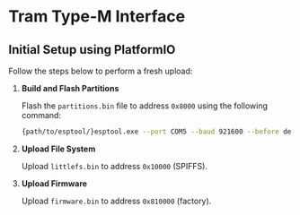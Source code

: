 # Tram Type-M Interface

## Initial Setup using PlatformIO

Follow the steps below to perform a fresh upload:

1. **Build and Flash Partitions**

   Flash the `partitions.bin` file to address `0x8000` using the following command:

   ```     bash
   {path/to/esptool/}esptool.exe --port COM5 --baud 921600 --before default_reset --after hard_reset write_flash -z --flash_mode dio --flash_freq 80m --flash_size 16MB 0x8000 partitions.bin
   ```

2. **Upload File System**

   Upload `littlefs.bin` to address `0x10000` (SPIFFS).

3. **Upload Firmware**

   Upload `firmware.bin` to address `0x810000` (factory).
